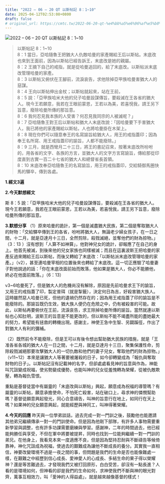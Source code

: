 ```yaml
---
title: "2022 – 06 – 20 QT 以斯帖記 8：1~10"
date: 2025-04-12T02:53:08+0800
draft: false
# original_url: https://cmtc.tw/2022-06-20-qt-%e4%bb%a5%e6%96%af%e5%b8%96%e8%a8%98-8%ef%bc%9a110
---
```


![2022 – 06 – 20 QT 以斯帖記 8：1\~10](/images/qt.jpg  "2022 – 06 – 20 QT 以斯帖記 8：1\~10")

> 以斯帖記 8：1\~10  
> 8：1 當日，亞哈隨魯王把猶大人仇敵哈曼的家產賜給王后以斯帖。末底改也來到王面前，因為以斯帖已經告訴王，末底改是她的親屬。  
> 8：2 王摘下自己的戒指，就是從哈曼追回的，給了末底改。以斯帖派末底改管理哈曼的家產。  
> 8：3 以斯帖又俯伏在王腳前，流淚哀告，求他除掉亞甲族哈曼害猶大人的惡謀。  
> 8：4 王向以斯帖伸出金杖；以斯帖就起來，站在王前，  
> 8：5 說：「亞甲族哈米大他的兒子哈曼設謀傳旨，要殺滅在王各省的猶大人。現今王若願意，我若在王眼前蒙恩，王若以為美，若喜悅我，請王另下旨意，廢除哈曼所傳的那旨意。  
> 8：6 我何忍見我本族的人受害？何忍見我同宗的人被滅呢？」  
> 8：7 亞哈隨魯王對王后以斯帖和猶大人末底改說：「因哈曼要下手害猶大人，我已將他的家產賜給以斯帖，人也將哈曼掛在木架上。  
> 8：8 現在你們可以隨意奉王的名寫諭旨給猶大人，用王的戒指蓋印；因為奉王名所寫、用王戒指蓋印的諭旨，人都不能廢除。」  
> 8：9 三月，就是西彎月二十三日，將王的書記召來，按著末底改所吩咐的，用各省的文字、各族的方言，並猶大人的文字方言寫諭旨，傳給那從印度直到古實一百二十七省的猶大人和總督省長首領。  
> 8：10 末底改奉亞哈隨魯王的名寫諭旨，用王的戒指蓋印，交給騎御馬圈快馬的驛卒，傳到各處。

**1.經文3遍**

**2.今天默想經文**
  
斯 8：5 說：「亞甲族哈米大他的兒子哈曼設謀傳旨，要殺滅在王各省的猶大人。現今王若願意，我若在王眼前蒙恩，王若以為美，若喜悅我，請王另下旨意，廢除哈曼所傳的那旨意。

**3.默想分享**
（1）原來哈曼的詭計，第一個是滅盡猶大民族，第二個是奪取猶大人的財物：「交給驛卒傳到王的各省，吩咐將猶大人，無論老少婦女孩子，在一日之間，十二月，就是亞達月十三日，全然剪除，殺戮滅絕，並奪他們的財為掠物。」（3：13 ）沒有想到「人算不如神算」，他對神兒女的詭計，卻報應了在自己的身上。他首先被滅，到後來他的兒女家族也同樣被滅；而且在這裏波斯王把哈曼的家產反過來賜給王后以斯帖，而後又轉給了末底改：「以斯帖派末底改管理哈曼的家產。」（v2），甚至連哈曼宰相的位置後來也轉給了末底改。這一切正應驗了哈曼妻子對他說過的話：「你在末底改面前始而敗落，他如果是猶大人，你必不能勝他，終必在他面前敗落。」（6：13）

v3\~6哈曼死了，但是猶大人的危機尚沒有解除，原因是先前哈曼求王下的諭旨，又用王的戒指蓋了印，製定普珥（就是掣籤），決定何日為吉，好殺害猶大族人。這時雖然惡人哈曼已死，但他的遺禍仍然存在的；因為用王戒指蓋了印的諭旨是不能廢除的。那諭旨既仍生效，猶大族人便仍在危險之中，仍有被殺害的可能。故此，以斯帖再要俯伏在王前，流淚哀告，求王除掉哈曼所傳的諭旨。當然就連以斯帖也心知肚明，波斯王的旨意是不能更改的，但以斯帖不能不竭盡所能的盡她最大的努力，希望能有拯救的轉機出現。感謝主，神使王急中生智、另闢蹊徑，作出了對猶大人有利的彌補。

（2）既然前令不能廢除，但是王可以有後令想出幫助猶大民族的措施，就是「王准各省各城的猶大人在一日之間，十二月，就是亞達月十三日，聚集保護性命，剪除殺戮滅絕那要攻擊猶大人的一切仇敵和他們的妻子兒女，奪取他們的財為掠物。」（v11\~12）本來是讓猶大人等著要被屠殺的日子，如今卻轉變成為「報仇與奪取財物的日子」。以斯帖記沒有記載神的名字，但卻處處看見神的旨意與作為，神能叫咒詛變成祝福，使劣勢變成優勢，也能叫神的兒女從羞愧轉為榮耀，從被仇敵欺壓，轉為報仇雪恨。

重點是基督徒當中有屬靈的「末底改與以斯帖」興起，願意成為祝福的導管嗎？有屬靈的以斯帖，願意承擔使命，不怕死亡殺害，站在破口上，尋求神的憐憫幫助嗎？基督徒願意興起發光，同心合意禱告，叫神的旨意行在地上，如同行在天上嗎？如果神的兒女願意興起，就能經歷與神同工，叫神得著榮耀。

**4.今天的回應**
昨天與一位學弟談話，過去完成一對一門訓之後，鼓勵他也能邀請其他弟兄繼續傳承一對一的門訓使命。但是因為他剛下部隊，有許多人事物需要重新學習與調整，也有許多功課需要磨練與學習。感謝神，二年的時間過去，他已經能夠勝任與享受，不但在軍中將要被提昇，同時也找到一位能夠繼續一對一門訓的弟兄。在他身上，我看見本來一度適應不良，但是因為堅持忍耐與不斷禱告等候倚靠神，神化咒詛成為祝福，使過去的艱難成為讓他不斷成長的養分。其實我一直相信，神要改變環境不過是一夜之間的事，但問題是我們的生命是否也能像難處一樣，在艱難之中經歷到信心成長、愛神愛人的心成長、多結生命的果子得以榮耀神？還是等苦難過去，才發現我們又被打回原形，白白受苦，卻沒有一點長進？人看的是環境如何，但神看的卻是我們的生命如何，求神使我們不斷與神的眼光對齊，萬事互相效力，叫「愛神的人得益處」，就是越來越像基督的樣式！
